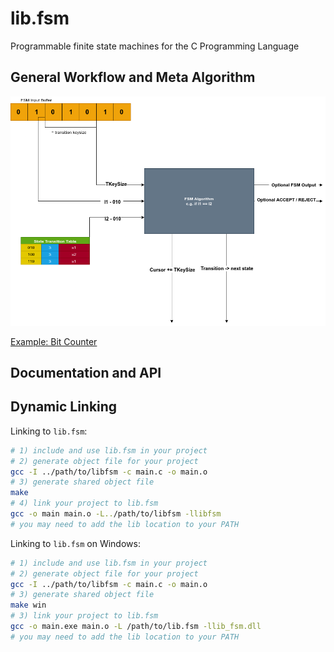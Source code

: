 # lib.fsm

Programmable finite state machines for the C Programming Language

## General Workflow and Meta Algorithm

![visualization](./docs/fsmlib.png)

[Example: Bit Counter](./examples/bit_counter/main.c)

## Documentation and API

## Dynamic Linking

Linking to `lib.fsm`:

```bash
# 1) include and use lib.fsm in your project
# 2) generate object file for your project
gcc -I ../path/to/libfsm -c main.c -o main.o
# 3) generate shared object file
make
# 4) link your project to lib.fsm
gcc -o main main.o -L../path/to/libfsm -llibfsm
# you may need to add the lib location to your PATH
```

Linking to `lib.fsm` on Windows:

```bash
# 1) include and use lib.fsm in your project
# 2) generate object file for your project
gcc -I ../path/to/libfsm -c main.c -o main.o
# 3) generate shared object file
make win
# 3) link your project to lib.fsm
gcc -o main.exe main.o -L /path/to/lib.fsm -llib_fsm.dll
# you may need to add the lib location to your PATH
```
